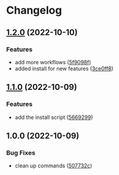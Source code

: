 # Changelog

## [1.2.0](https://github.com/ShoGinn/wowchemy-scripts/compare/v1.1.0...v1.2.0) (2022-10-10)


### Features

* add more workflows ([5f9098f](https://github.com/ShoGinn/wowchemy-scripts/commit/5f9098fcbd077ec6b01116c20e48e7f4ba5450e8))
* added install for new features ([3ce0ff8](https://github.com/ShoGinn/wowchemy-scripts/commit/3ce0ff8a8868c54d7327f948bff26594bc2708d6))

## [1.1.0](https://github.com/ShoGinn/wowchemy-scripts/compare/v1.0.0...v1.1.0) (2022-10-09)


### Features

* add the install script ([5669299](https://github.com/ShoGinn/wowchemy-scripts/commit/5669299532c5ea6b96a552d1bb90a001dfdee0fa))

## 1.0.0 (2022-10-09)


### Bug Fixes

* clean up commands ([507732c](https://github.com/ShoGinn/wowchemy-scripts/commit/507732c2b63909ddb93d78e273ce6364d0a13d38))
